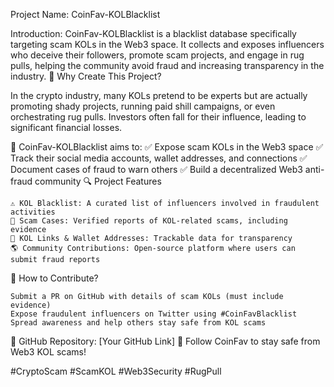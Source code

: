 Project Name: CoinFav-KOLBlacklist

Introduction:
CoinFav-KOLBlacklist is a blacklist database specifically targeting scam KOLs in the Web3 space. It collects and exposes influencers who deceive their followers, promote scam projects, and engage in rug pulls, helping the community avoid fraud and increasing transparency in the industry.
📌 Why Create This Project?

In the crypto industry, many KOLs pretend to be experts but are actually promoting shady projects, running paid shill campaigns, or even orchestrating rug pulls. Investors often fall for their influence, leading to significant financial losses.

🚨 CoinFav-KOLBlacklist aims to:
✅ Expose scam KOLs in the Web3 space
✅ Track their social media accounts, wallet addresses, and connections
✅ Document cases of fraud to warn others
✅ Build a decentralized Web3 anti-fraud community
🔍 Project Features

    ⚠️ KOL Blacklist: A curated list of influencers involved in fraudulent activities
    📢 Scam Cases: Verified reports of KOL-related scams, including evidence
    🔗 KOL Links & Wallet Addresses: Trackable data for transparency
    🌎 Community Contributions: Open-source platform where users can submit fraud reports

🚀 How to Contribute?

    Submit a PR on GitHub with details of scam KOLs (must include evidence)
    Expose fraudulent influencers on Twitter using #CoinFavBlacklist
    Spread awareness and help others stay safe from KOL scams

📌 GitHub Repository: [Your GitHub Link]
📢 Follow CoinFav to stay safe from Web3 KOL scams!

#CryptoScam #ScamKOL #Web3Security #RugPull




